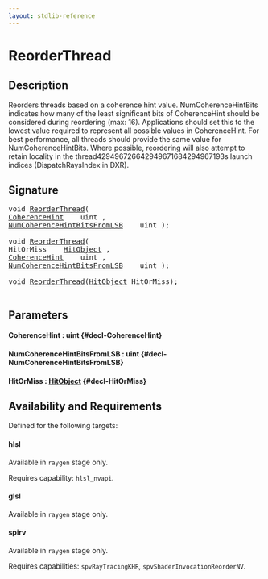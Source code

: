 ```yaml
---
layout: stdlib-reference
---
```


# ReorderThread

## Description

Reorders threads based on a coherence hint value. NumCoherenceHintBits indicates how many of
the least significant bits of CoherenceHint should be considered during reordering (max: 16).
Applications should set this to the lowest value required to represent all possible values in
CoherenceHint. For best performance, all threads should provide the same value for
NumCoherenceHintBits.
Where possible, reordering will also attempt to retain locality in the thread429496726642949671684294967193s launch indices
(DispatchRaysIndex in DXR).




## Signature 

<pre>
void <a href="/stdlib-reference/global-decls/ReorderThread">ReorderThread</a>(
<a href="/stdlib-reference/global-decls/ReorderThread#decl-CoherenceHint" class="code_param">CoherenceHint</a>    uint ,
<a href="/stdlib-reference/global-decls/ReorderThread#decl-NumCoherenceHintBitsFromLSB" class="code_param">NumCoherenceHintBitsFromLSB</a>    uint );

void <a href="/stdlib-reference/global-decls/ReorderThread">ReorderThread</a>(
HitOrMiss    <a href="/stdlib-reference/types/HitObject/index">HitObject</a> ,
<a href="/stdlib-reference/global-decls/ReorderThread#decl-CoherenceHint" class="code_param">CoherenceHint</a>    uint ,
<a href="/stdlib-reference/global-decls/ReorderThread#decl-NumCoherenceHintBitsFromLSB" class="code_param">NumCoherenceHintBitsFromLSB</a>    uint );

void <a href="/stdlib-reference/global-decls/ReorderThread">ReorderThread</a>(<a href="/stdlib-reference/types/HitObject/index">HitObject</a> HitOrMiss);

</pre>

## Parameters

#### CoherenceHint  : uint {#decl-CoherenceHint}
#### NumCoherenceHintBitsFromLSB  : uint {#decl-NumCoherenceHintBitsFromLSB}
#### HitOrMiss  : [HitObject](/stdlib-reference/types/HitObject/index) {#decl-HitOrMiss}

## Availability and Requirements

Defined for the following targets:

#### hlsl
Available in `raygen` stage only.

Requires capability: `hlsl_nvapi`.
#### glsl
Available in `raygen` stage only.

#### spirv
Available in `raygen` stage only.

Requires capabilities: `spvRayTracingKHR`, `spvShaderInvocationReorderNV`.


